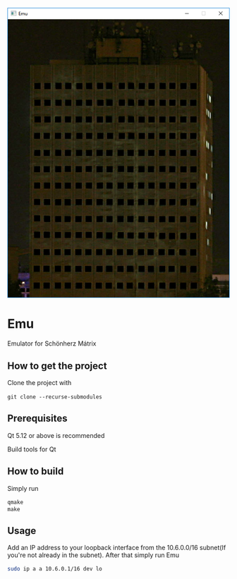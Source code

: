 ![This emulator represent the dormitory](emu/emu.png)

# Emu
Emulator for Schönherz Mátrix

## How to get the project
Clone the project with

```git clone --recurse-submodules```

## Prerequisites
Qt 5.12 or above is recommended

Build tools for Qt

## How to build
Simply run
```
qmake
make
```

## Usage
Add an IP address to your loopback interface from the 10.6.0.0/16 subnet(If you're not already in the subnet). After that simply run Emu
```bash
sudo ip a a 10.6.0.1/16 dev lo
```